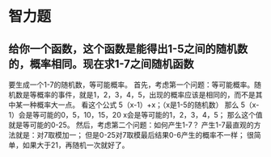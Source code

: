 # 智力题

## 给你一个函数，这个函数是能得出1-5之间的随机数的，概率相同。现在求1-7之间随机函数

要生成一个1-7的随机数，等可能概率。
首先，考虑第一个问题：等可能概率。随机数是等概率的事件，就是1，2，3，4，5，出现的概率应该是相同的，而不是其中某一种概率大一点。
看这个公式 5（x-1）+x；（x是1-5的随机数）
那么 5（x-1）会是等可能的0，5，10，15，20
x会是等可能的1，2，3，4，5；
那么这个值就是等可能的0-25。
然后，考虑第二个问题：如何产生1-7？
产生1-7最直观的方法就是：对7取模加一；
但是0-25对7取模最后结果0-6产生的概率不一样；
很简单，如果大于21，再随机一次就好了。